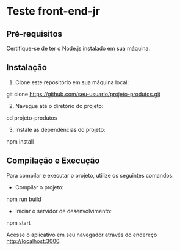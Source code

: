 # Teste front-end-jr


## Pré-requisitos

Certifique-se de ter o Node.js instalado em sua máquina.

## Instalação

1. Clone este repositório em sua máquina local:

git clone https://github.com/seu-usuario/projeto-produtos.git


2. Navegue até o diretório do projeto:

cd projeto-produtos


3. Instale as dependências do projeto:

npm install


## Compilação e Execução

Para compilar e executar o projeto, utilize os seguintes comandos:

- Compilar o projeto:

npm run build

- Iniciar o servidor de desenvolvimento:

npm start


Acesse o aplicativo em seu navegador através do endereço [http://localhost:3000](http://localhost:3000).




  



